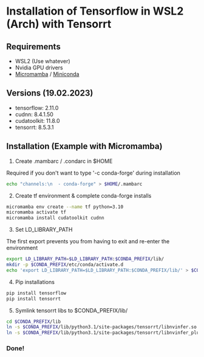 # Installation of Tensorflow in WSL2 (Arch) with Tensorrt

## Requirements

- WSL2 (Use whatever)
- Nvidia GPU drivers
- [Micromamba](https://mamba.readthedocs.io/en/latest/user_guide/micromamba.html) / [Miniconda](https://docs.conda.io/en/latest/miniconda.html)

## Versions (19.02.2023)

- tensorflow: 2.11.0
- cudnn: 8.4.1.50
- cudatoolkit: 11.8.0
- tensorrt: 8.5.3.1

## Installation (Example with Micromamba)

1. Create .mambarc / .condarc in $HOME 

Required if you don't want to type '-c conda-forge' during installation

```zsh
echo "channels:\n  - conda-forge" > $HOME/.mambarc
```

2. Create tf environment & complete conda-forge installs

```zsh
micromamba env create --name tf python=3.10
micromamba activate tf
micromamba install cudatoolkit cudnn
```

3. Set LD_LIBRARY_PATH

The first export prevents you from having to exit and re-enter the environment

```zsh
export LD_LIBRARY_PATH=$LD_LIBRARY_PATH:$CONDA_PREFIX/lib/
mkdir -p $CONDA_PREFIX/etc/conda/activate.d
echo 'export LD_LIBRARY_PATH=$LD_LIBRARY_PATH:$CONDA_PREFIX/lib/' > $CONDA_PREFIX/etc/conda/activate.d/env_vars.sh
```

4. Pip installations

```zsh
pip install tensorflow
pip install tensorrt
```

5. Symlink tensorrt libs to $CONDA_PREFIX/lib/

```zsh
cd $CONDA_PREFIX/lib
ln -s $CONDA_PREFIX/lib/python3.1/site-packages/tensorrt/libnvinfer.so.8 libnvinfer.so.7
ln -s $CONDA_PREFIX/lib/python3.1/site-packages/tensorrt/libnvinfer_plugin.so.8 libnvinfer_plugin.so.7
```

### Done!
